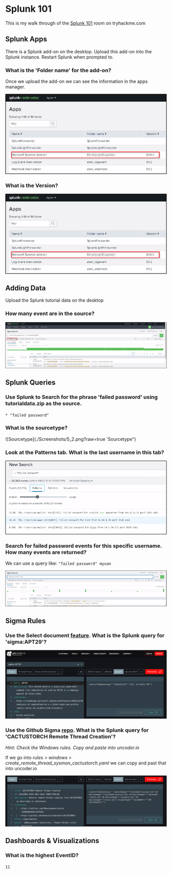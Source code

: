 
# Splunk 101

This is my walk through of the [Splunk 101](https://tryhackme.com/room/splunk101) room on tryhackme.com


## Splunk Apps

There is a Splunk add-on on the desktop. Upload this add-on into the Splunk instance. Restart Splunk when prompted to.

### What is the 'Folder name' for the add-on?

Once we upload the add-on we can see the information in the apps manager.

![Folder](./Screenshots/3_1-2.png?raw=true 'Folder')

### What is the Version?

![Version](./Screenshots/3_1-2.png?raw=true 'Version')
## Adding Data

Upload the Splunk tutorial data on the desktop

### How many event are in the source?

![Events](./Screenshots/4_1.png?raw=true 'Events')


## Splunk Queries

### Use Splunk to Search for the phrase 'failed password' using tutorialdata.zip as the source.

`* "failed password"`

### What is the sourcetype?

![Sourcetype](./Screenshots/5_2.png?raw=true 'Sourcetype")

### Look at the Patterns tab. What is the last username in this tab?

![Last User](./Screenshots/5_4.png?raw=true 'Last User')

### Search for failed password events for this specific username. How many events are returned?

We can use a query like: `"failed password" myuan`

![Failed Events](./Screenshots/5_5.png?raw=true 'Failed Events')
## Sigma Rules

### Use the **Select document** [feature](https://uncoder.io/). What is the Splunk query for 'sigma:APT29'?

![Splunk Query](./Screenshots/6_1.png?raw=true 'Splunk Query')

### Use the Github Sigma [repo](https://github.com/SigmaHQ/sigma). What is the Splunk query for 'CACTUSTORCH Remote Thread Creation'?

*Hint: Check the Windows rules. Copy and paste into uncoder.io*

If we go into *rules > windows > create_remote_thread_sysmon_cactustorch.yaml* we can copy and past that into
uncoder.io

![CACTUSTORCH](./Screenshots/6_2.png?raw=true 'Cactustorch')



## Dashboards & Visualizations

### What is the highest EventID?

`11`